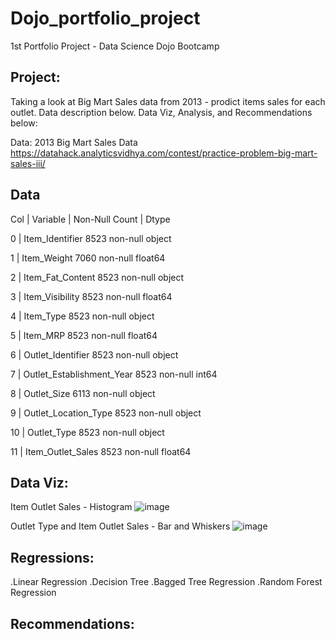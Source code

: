# Dojo_portfolio_project
1st Portfolio Project - Data Science Dojo Bootcamp

Project:
---
Taking a look at Big Mart Sales data from 2013 - prodict items sales for each outlet.
Data description below. Data Viz, Analysis, and Recommendations below:

Data:
2013 Big Mart Sales Data
https://datahack.analyticsvidhya.com/contest/practice-problem-big-mart-sales-iii/

Data 
---
Col | Variable |                  Non-Null Count | Dtype  

 0  | Item_Identifier            8523 non-null   object
 
 1  | Item_Weight                7060 non-null   float64
 
 2  | Item_Fat_Content           8523 non-null   object 
 
 3  | Item_Visibility            8523 non-null   float64
 
 4  | Item_Type                  8523 non-null   object 
 
 5  | Item_MRP                   8523 non-null   float64
 
 6  | Outlet_Identifier          8523 non-null   object 
 
 7  | Outlet_Establishment_Year  8523 non-null   int64  
 
 8  | Outlet_Size                6113 non-null   object 
 
 9  | Outlet_Location_Type       8523 non-null   object 
 
 10 | Outlet_Type                8523 non-null   object 
 
 11 | Item_Outlet_Sales          8523 non-null   float64
 

Data Viz:
---
Item Outlet Sales - Histogram
![image](https://user-images.githubusercontent.com/77822487/136731389-b66e9d61-f94e-4177-8e9c-f6a1c5a1da1c.png)

Outlet Type and Item Outlet Sales - Bar and Whiskers
![image](https://user-images.githubusercontent.com/77822487/136731543-5b6b176c-b2dc-4830-a5af-64c77652bf9d.png)

 
 
Regressions:
---
.Linear Regression
.Decision Tree
.Bagged Tree Regression
.Random Forest Regression


Recommendations:
---
